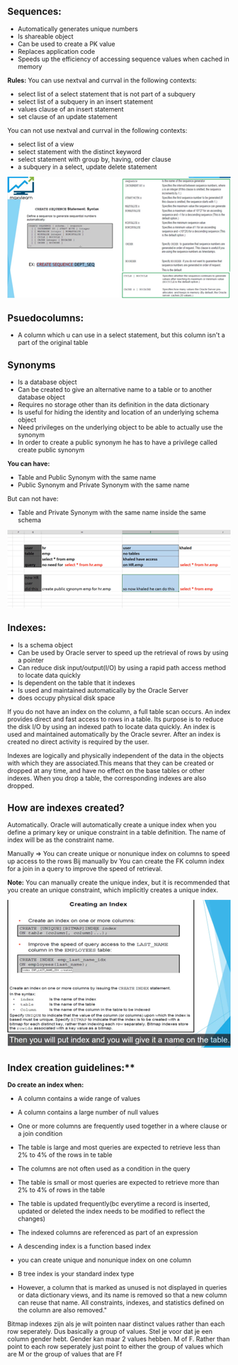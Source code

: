 ## Sequences:
- Automatically generates unique numbers
- Is shareable object
- Can be used to create a PK value
- Replaces application code
- Speeds up the efficiency of accessing sequence values when cached in memory


**Rules:**
You can use nextval and currval in the following contexts:
- select list of a select statement that is not part of a subquery
- select list of a subquery in an insert statement
- values clause of an insert statement
- set clause of an update statement

You can not use nextval and currval in the following contexts:
- select list of a view
- select statement with the distinct keyword
- select statement with group by, having, order clause
- a subquery in a select, update delete statement

![Alt text](../resources/sequences.png)



## Psuedocolumns:
- A column which u can use in a select statement, but this column isn't a part of the original table







## Synonyms

- Is a database object
- Can be created to give an alternative name to a table or to another database object
- Requires no storage other than its definition in the data dictionary
- Is useful for hiding the identity and location of an underlying schema object
- Need privileges on the underlying object to be able to actually use the synonym
- In order to create a public synonym he has to have a privilege called create public synonym

**You can have:**
- Table and Public Synonym with the same name
- Public Synonym and Private Synonym with the same name

But can not have:
- Table and Private Synonym with the same name inside the same schema


![Alt text](../resources/synonyms.png)


## Indexes:
- Is a schema object
- Can be used by Oracle server to speed up the retrieval of rows by using a pointer
- Can reduce disk input/output(I/O) by using a rapid path access method to locate data quickly
- Is dependent on the table that it indexes
- Is used and maintained automatically by the Oracle Server
- does occupy physical disk space


If you do not have an index on the column, a full table scan occurs. An index provides direct and fast access to rows in a table. Its purpose is to reduce the disk I/O by using an indexed path to locate data quickly. An index is used and maintained automatically by the Oracle sevrer. After an index is created no direct activity is required by the user.

Indexes are logically and physically independent of the data in the objects with which they are associated.This means that they can be created or dropped at any time, and have no effect on the base tables or other indexes. 
When you drop a table, the corresponding indexes are also dropped. 

## How are indexes created?
Automatically. Oracle will automatically create a unique index when you define a primary key or unique constraint in a table definition.
The name of index will be as the constraint name. 

Manually => You can create unique or nonunique index on columns to speed up access to the rows
Bij manually bv You can create the FK column index for a join in a query to improve the speed of retrieval.

**Note:** You can manually create the unique index, but it is recommended that you create an unique constraint, 
which implicitly creates a unique index.


![Alt text](../resources/indexes.png)


## Index creation guidelines:**
**Do create an index when:**
- A column contains a wide range of values
- A column contains a large number of null values
- One or more columns are frequently used together in a where clause or a join condition
- The table is large and most queries are expected to retrieve less than 2% to 4% of the rows in te table


- The columns are not often used as a condition in the query
- The table is small or most queries are expected to retrieve more than 2% to 4% of rows in the table
- The table is updated frequently(bc everytime a record is inserted, updated or deleted the index needs to be modified to reflect the changes)
- The indexed columns are referenced as part of an expression
- A descending index is a function based index
- you can create unique and nonunique index on one column
- B tree index is your standard index type
- However, a column that is marked as unused is not displayed in queries or data dictionary views, and its name is removed so that a new column can reuse that name. All constraints, indexes, and statistics defined on the column are also removed."


Bitmap indexes zijn als je wilt pointen naar distinct values rather than each row seperately. Dus basically a group of values. Stel je
voor dat je een column gender hebt. Gender kan maar 2 values hebben. M of F. Rather than point to each row seperately just point to
either the group of values which are M or the group of values that are Ff

